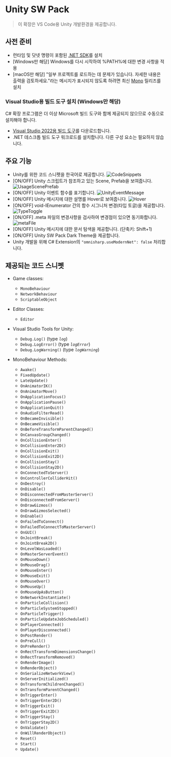 # Unity SW Pack
> 이 확장은 VS Code용 Unity 개발환경을 제공합니다.

## 사전 준비

* 런타임 및 닷넷 명령이 포함된 [.NET SDK](https://dotnet.microsoft.com/ko-kr/download)를 설치
* [Windows만 해당] Windows를 다시 시작하여 %PATH%에 대한 변경 사항을 적용
* [macOS만 해당] "일부 프로젝트를 로드하는 데 문제가 있습니다. 자세한 내용은 출력을 검토하세요."라는 메시지가 표시되지 않도록 하려면 최신 [Mono](https://www.mono-project.com/download/stable/#download-mac) 릴리즈를 설치

### Visual Studio용 빌드 도구 설치 (Windows만 해당)

C# 확장 프로그램은 더 이상 Microsoft 빌드 도구와 함께 제공되지 않으므로 수동으로 설치해야 합니다.
* [Visual Studio 2022용 빌드 도구](https://visualstudio.microsoft.com/ko/downloads/)를 다운로드합니다.
* .NET 데스크톱 빌드 도구 워크로드를 설치합니다. 다른 구성 요소는 필요하지 않습니다.

## 주요 기능

* Unity를 위한 코드 스니펫을 한국어로 제공합니다.
![CodeSnippets](gifs/01.gif)
* [ON/OFF] Unity 스크립트가 참조하고 있는 Scene, Prefab을 보여줍니다.
![UsageScenePrefab](gifs/02.gif)
* [ON/OFF] Unity 이벤트 함수를 표기합니다.
![UnityEventMessage](gifs/03.gif)
* [ON/OFF] Unity 메시지에 대한 설명를 Hover로 보여줍니다.
![Hover](gifs/04.gif)
* [ON/OFF] void-IEnumerator 간의 함수 시그니처 변경(타입 토글)을 제공합니다.
![TypeToggle](gifs/05.gif)
* [ON/OFF] .meta 파일의 변경사항을 검사하여 변경점이 있으면 동기화합니다.
![metaFile](gifs/06.gif)
* [ON/OFF] Unity 메시지에 대한 문서 탐색을 제공합니다. (단축키: Shift+1)
* [ON/OFF] Unity SW Pack Dark Theme을 제공합니다.
* Unity 개발을 위해 C# Extension의 `"omnisharp.useModernNet": false` 처리합니다.

## 제공되는 코드 스니펫
* Game classes:
	* `MonoBehaviour`
	* `NetworkBehaviour`
	* `ScriptableObject`

* Editor Classes:
	* `Editor`

* Visual Studio Tools for Unity:
	* `Debug.Log()` (type _`log`_)
	* `Debug.LogError()` (type _`logError`_)
	* `Debug.LogWarning()` (type _`logWarning`_)

* MonoBehaviour Methods:
	* `Awake()`
	* `FixedUpdate()`
	* `LateUpdate()`
	* `OnAnimatorIK()`
	* `OnAnimatorMove()`
	* `OnApplicationFocus()`
	* `OnApplicationPause()`
	* `OnApplicationQuit()`
	* `OnAudioFilterRead()`
	* `OnBecameInvisible()`
	* `OnBecameVisible()`
	* `OnBeforeTransformParentChanged()`
	* `OnCanvasGroupChanged()`
	* `OnCollisionEnter()`
	* `OnCollisionEnter2D()`
	* `OnCollisionExit()`
	* `OnCollisionExit2D()`
	* `OnCollisionStay()`
	* `OnCollisionStay2D()`
	* `OnConnectedToServer()`
	* `OnControllerColliderHit()`
	* `OnDestroy()`
	* `OnDisable()`
	* `OnDisconnectedFromMasterServer()`
	* `OnDisconnectedFromServer()`
	* `OnDrawGizmos()`
	* `OnDrawGizmosSelected()`
	* `OnEnable()`
	* `OnFailedToConnect()`
	* `OnFailedToConnectToMasterServer()`
	* `OnGUI()`
	* `OnJointBreak()`
	* `OnJointBreak2D()`
	* `OnLevelWasLoaded()`
	* `OnMasterServerEvent()`
	* `OnMouseDown()`
	* `OnMouseDrag()`
	* `OnMouseEnter()`
	* `OnMouseExit()`
	* `OnMouseOver()`
	* `OnMouseUp()`
	* `OnMouseUpAsButton()`
	* `OnNetworkInstantiate()`
	* `OnParticleCollision()`
	* `OnParticleSystemStopped()`
	* `OnParticleTrigger()`
	* `OnParticleUpdateJobScheduled()`
	* `OnPlayerConnected()`
	* `OnPlayerDisconnected()`
	* `OnPostRender()`
	* `OnPreCull()`
	* `OnPreRender()`
	* `OnRectTransformDimensionsChange()`
	* `OnRectTransformRemoved()`
	* `OnRenderImage()`
	* `OnRenderObject()`
	* `OnSerializeNetworkView()`
	* `OnServerInitialized()`
	* `OnTransformChildrenChanged()`
	* `OnTransformParentChanged()`
	* `OnTriggerEnter()`
	* `OnTriggerEnter2D()`
	* `OnTriggerExit()`
	* `OnTriggerExit2D()`
	* `OnTriggerStay()`
	* `OnTriggerStay2D()`
	* `OnValidate()`
	* `OnWillRenderObject()`
	* `Reset()`
	* `Start()`
	* `Update()`